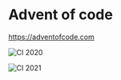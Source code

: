 # Advent of code

https://adventofcode.com

![CI 2020](https://github.com/Peter554/adventofcode/workflows/CI%202020/badge.svg)

![CI 2021](https://github.com/Peter554/adventofcode/workflows/CI%202021/badge.svg)
